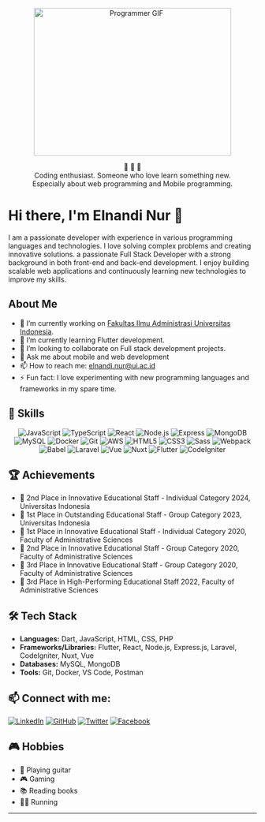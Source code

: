 <p align="center">
  <img src="https://media.giphy.com/media/qgQUggAC3Pfv687qPC/giphy.gif" alt="Programmer GIF" width="400" height="300">
</p>

<p align="center">
  💎 💎 💎 <br>
  Coding enthusiast. Someone who love learn something new. <br>
  Especially about web programming and Mobile programming. <br
</p>


# Hi there, I'm Elnandi Nur 👋

I am a passionate developer with experience in various programming languages and technologies. I love solving complex problems and creating innovative solutions. a passionate Full Stack Developer with a strong background in both front-end and back-end development. I enjoy building scalable web applications and continuously learning new technologies to improve my skills.


## About Me

- 🔭 I’m currently working on [Fakultas Ilmu Administrasi Universitas Indonesia](https://fia.ui.ac.id/).
- 🌱 I’m currently learning Flutter development.
- 👯 I’m looking to collaborate on Full stack development projects.
- 💬 Ask me about mobile and web development
- 📫 How to reach me: elnandi.nur@ui.ac.id
- ⚡ Fun fact: I love experimenting with new programming languages and frameworks in my spare time.


## 🚀 Skills

<p align="center">
  <img src="https://img.shields.io/badge/-JavaScript-yellow?style=flat&logo=javascript" alt="JavaScript">
  <img src="https://img.shields.io/badge/-TypeScript-blue?style=flat&logo=typescript" alt="TypeScript">
  <img src="https://img.shields.io/badge/-React-blue?style=flat&logo=react" alt="React">
  <img src="https://img.shields.io/badge/-Node.js-green?style=flat&logo=node.js" alt="Node.js">
  <img src="https://img.shields.io/badge/-Express-black?style=flat&logo=express" alt="Express">
  <img src="https://img.shields.io/badge/-MongoDB-green?style=flat&logo=mongodb" alt="MongoDB">
  <img src="https://img.shields.io/badge/-MySQL-blue?style=flat&logo=mysql" alt="MySQL">
  <img src="https://img.shields.io/badge/-Docker-blue?style=flat&logo=docker" alt="Docker">
  <img src="https://img.shields.io/badge/-Git-black?style=flat&logo=git" alt="Git">
  <img src="https://img.shields.io/badge/-AWS-orange?style=flat&logo=amazon-aws" alt="AWS">
  <img src="https://img.shields.io/badge/-HTML5-red?style=flat&logo=html5" alt="HTML5">
  <img src="https://img.shields.io/badge/-CSS3-blue?style=flat&logo=css3" alt="CSS3">
  <img src="https://img.shields.io/badge/-Sass-pink?style=flat&logo=sass" alt="Sass">
  <img src="https://img.shields.io/badge/-Webpack-blue?style=flat&logo=webpack" alt="Webpack">
  <img src="https://img.shields.io/badge/-Babel-yellow?style=flat&logo=babel" alt="Babel">
  <img src="https://img.shields.io/badge/-Laravel-white?style=flat&logo=laravel" alt="Laravel">
  <img src="https://img.shields.io/badge/-Vue-white?style=flat&logo=vue.js" alt="Vue">
  <img src="https://img.shields.io/badge/-Nuxt-black?style=flat&logo=nuxt.js" alt="Nuxt">
  <img src="https://img.shields.io/badge/-Flutter-blue?style=flat&logo=flutter" alt="Flutter">
  <img src="https://img.shields.io/badge/-Codeigniter-white?style=flat&logo=codeigniter" alt="CodeIgniter">
</p>


## 🏆 Achievements

- 🥈 2nd Place in Innovative Educational Staff - Individual Category 2024, Universitas Indonesia
- 🥇 1st Place in Outstanding Educational Staff - Group Category 2023, Universitas Indonesia
- 🥇 1st Place in Innovative Educational Staff - Individual Category 2020, Faculty of Administrative Sciences
- 🥈 2nd Place in Innovative Educational Staff - Group Category 2020, Faculty of Administrative Sciences
- 🥉 3rd Place in Innovative Educational Staff - Group Category 2020, Faculty of Administrative Sciences
- 🥉 3rd Place in High-Performing Educational Staff 2022, Faculty of Administrative Sciences


## 🛠️ Tech Stack

- **Languages:** Dart, JavaScript, HTML, CSS, PHP
- **Frameworks/Libraries:** Flutter, React, Node.js, Express.js, Laravel, CodeIgniter, Nuxt, Vue
- **Databases:** MySQL, MongoDB
- **Tools:** Git, Docker, VS Code, Postman


## 📫 Connect with me:

[![LinkedIn](https://img.shields.io/badge/-LinkedIn-blue?style=flat&logo=linkedin)](https://www.linkedin.com/in/elnandinur)
[![GitHub](https://img.shields.io/badge/-GitHub-black?style=flat&logo=github)](https://github.com/elnandinur)
[![Twitter](https://img.shields.io/badge/-Twitter-blue?style=flat&logo=x)](https://twitter.com/elnandinur)
[![Facebook](https://img.shields.io/badge/-Facebook-blue?style=flat&logo=facebook)](https://facebook.com/elnandinur)


## 🎮 Hobbies

- 🎸 Playing guitar
- 🎮 Gaming
- 📚 Reading books
- 🏃‍♂️ Running
---
